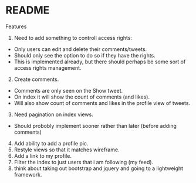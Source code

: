 # README

Features

1. Need to add something to controll access rights:
 - Only users can edit and delete their comments/tweets.
 - Should only see the option to do so if they have the rights.
 - This is implemented already, but there should perhaps be some sort of access rights management.
2. Create comments.
  - Comments are only seen on the Show tweet.
  - On index it will show the count of comments (and likes).
  - Will also show count of comments and likes in the profile view of tweets.
3. Need pagination on index views.
  - Should probobly implement sooner rather than later (before adding comments)
4. Add ability to add a profile pic.
5. Restyle views so that it matches wireframe.
6. Add a link to my profile.
7. Filter the index to just users that i am following (my feed). 
8. think about taking out bootstrap and jquery and going to a lightweight framework.
  
